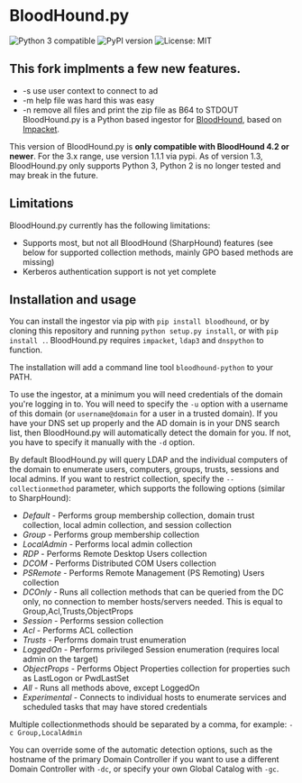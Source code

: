# BloodHound.py
![Python 3 compatible](https://img.shields.io/badge/python-3.x-blue.svg)
![PyPI version](https://img.shields.io/pypi/v/bloodhound.svg)
![License: MIT](https://img.shields.io/pypi/l/bloodhound.svg)
## This fork implments a few new features.
- -s use user context to connect to ad 
- -m help file was hard this was easy
- -n remove all files and print the zip file as B64 to STDOUT
BloodHound.py is a Python based ingestor for [BloodHound](https://github.com/BloodHoundAD/BloodHound), based on [Impacket](https://github.com/CoreSecurity/impacket/).

This version of BloodHound.py is **only compatible with BloodHound 4.2 or newer**. For the 3.x range, use version 1.1.1 via pypi. As of version 1.3, BloodHound.py only supports Python 3, Python 2 is no longer tested and may break in the future.

## Limitations
BloodHound.py currently has the following limitations:
- Supports most, but not all BloodHound (SharpHound) features (see below for supported collection methods, mainly GPO based methods are missing)
- Kerberos authentication support is not yet complete

## Installation and usage
You can install the ingestor via pip with `pip install bloodhound`, or by cloning this repository and running `python setup.py install`, or with `pip install .`.
BloodHound.py requires `impacket`, `ldap3` and `dnspython` to function.

The installation will add a command line tool `bloodhound-python` to your PATH.

To use the ingestor, at a minimum you will need credentials of the domain you're logging in to.
You will need to specify the `-u` option with a username of this domain (or `username@domain` for a user in a trusted domain). If you have your DNS set up properly and the AD domain is in your DNS search list, then BloodHound.py will automatically detect the domain for you. If not, you have to specify it manually with the `-d` option.

By default BloodHound.py will query LDAP and the individual computers of the domain to enumerate users, computers, groups, trusts, sessions and local admins. 
If you want to restrict collection, specify the `--collectionmethod` parameter, which supports the following options (similar to SharpHound):
- *Default* - Performs group membership collection, domain trust collection, local admin collection, and session collection
- *Group* - Performs group membership collection
- *LocalAdmin* - Performs local admin collection
- *RDP* - Performs Remote Desktop Users collection
- *DCOM* - Performs Distributed COM Users collection
- *PSRemote* - Performs Remote Management (PS Remoting) Users collection
- *DCOnly* - Runs all collection methods that can be queried from the DC only, no connection to member hosts/servers needed. This is equal to Group,Acl,Trusts,ObjectProps
- *Session* - Performs session collection
- *Acl* - Performs ACL collection
- *Trusts* - Performs domain trust enumeration
- *LoggedOn* - Performs privileged Session enumeration (requires local admin on the target)
- *ObjectProps* - Performs Object Properties collection for properties such as LastLogon or PwdLastSet
- *All* - Runs all methods above, except LoggedOn
- *Experimental* - Connects to individual hosts to enumerate services and scheduled tasks that may have stored credentials

Multiple collectionmethods should be separated by a comma, for example: `-c Group,LocalAdmin`

You can override some of the automatic detection options, such as the hostname of the primary Domain Controller if you want to use a different Domain Controller with `-dc`, or specify your own Global Catalog with `-gc`.
